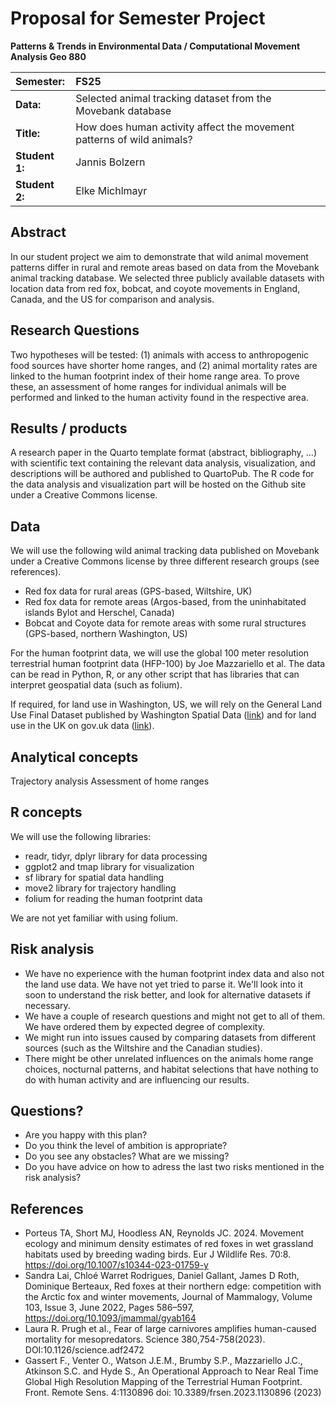 # Proposal for Semester Project


<!-- 
Please render a pdf version of this Markdown document with the command below (in your bash terminal) and push this file to Github. Please do not Rename this file (Readme.md has a special meaning on GitHub).

quarto render Readme.md --to pdf
-->

**Patterns & Trends in Environmental Data / Computational Movement
Analysis Geo 880**

| Semester:      | FS25                                     |
|:---------------|:---------------------------------------- |
| **Data:**      | Selected animal tracking dataset from the Movebank database  |
| **Title:**     | How does human activity affect the movement patterns of wild animals?   |
| **Student 1:** | Jannis Bolzern                        |
| **Student 2:** | Elke Michlmayr                        |

## Abstract 
<!-- (50-60 words) -->
In our student project we aim to demonstrate that wild animal movement patterns differ in rural and remote areas based on data from the Movebank animal tracking database. We selected three publicly available datasets with location data from red fox, bobcat, and coyote movements in England, Canada, and the US for comparison and analysis.

## Research Questions
<!-- (50-60 words) -->
Two hypotheses will be tested: (1) animals with access to anthropogenic food sources have shorter home ranges, and (2) animal mortality rates are linked to the human footprint index of their home range area. To prove these, an assessment of home ranges for individual animals will be performed and linked to the human activity found in the respective area.

## Results / products
<!-- (50-100 words) -->
<!-- What do you expect, anticipate? -->
A research paper in the Quarto template format (abstract, bibliography, …) with scientific text containing the relevant data analysis, visualization, and descriptions will be authored and published to QuartoPub. The R code for the data analysis and visualization part will be hosted on the Github site under a Creative Commons license.

## Data
<!-- (100-150 words) -->
<!-- What data will you use? Will you require additional context data? Where do you get this data from? Do you already have all the data? -->

We will use the following wild animal tracking data published on Movebank under a Creative Commons license by three different research groups (see references).

* Red fox data for rural areas (GPS-based, Wiltshire, UK)
* Red fox data for remote areas (Argos-based, from the uninhabitated islands Bylot and Herschel, Canada)
* Bobcat and Coyote data for remote areas with some rural structures (GPS-based, northern Washington, US)

For the human footprint data, we will use the global 100 meter resolution terrestrial human footprint data (HFP-100) by Joe Mazzariello et al. The data can be read in Python, R, or any other script that has libraries that can interpret geospatial data (such as folium).

If required, for land use in Washington, US, we will rely on the General Land Use Final Dataset published by Washington Spatial Data ([link](https://geo.wa.gov/datasets/a0ddbd4e0e2141b3841a6a42ff5aff46_0/explore?location=48.347066%2C-118.420235%2C9.91)) and for land use in the UK on gov.uk data ([link](https://www.data.gov.uk/dataset/946ce540-de76-441e-bac8-624f30cace8a/land-cover-map-2021-10m-classified-pixels-gb)).

## Analytical concepts
<!-- (100-200 words) -->
<!-- Which analytical concepts will you use? What conceptual movement spaces and respective modelling approaches of trajectories will you be using? What additional spatial analysis methods will you be using? -->
Trajectory analysis 
Assessment of home ranges

## R concepts
<!-- (50-100 words) -->
<!-- Which R concepts, functions, packages will you mainly use. What additional spatial analysis methods will you be using? -->
We will use the following libraries:

* readr, tidyr, dplyr library for data processing
* ggplot2 and tmap library for visualization
* sf library for spatial data handling
* move2 library for trajectory handling
* folium for reading the human footprint data

We are not yet familiar with using folium.

## Risk analysis
<!-- (100-150 words) -->
<!-- What could be the biggest challenges/problems you might face? What is your plan B? -->
* We have no experience with the human footprint index data and also not the land use data. We have not yet tried to parse it. We'll look into it soon to understand the risk better, and look for alternative datasets if necessary.
* We have a couple of research questions and might not get to all of them. We have ordered them by expected degree of complexity.
* We might run into issues caused by comparing datasets from different sources (such as the Wiltshire and the Canadian studies).
* There might be other unrelated influences on the animals home range choices, nocturnal patterns, and habitat selections that have nothing to do with human activity and are influencing our results. 

## Questions? 
<!-- (100-150 words) -->
<!-- Which questions would you like to discuss at the coaching session? -->

* Are you happy with this plan?
* Do you think the level of ambition is appropriate?
* Do you see any obstacles? What are we missing?
* Do you have advice on how to adress the last two risks mentioned in the risk analysis?

## References
* Porteus TA, Short MJ, Hoodless AN, Reynolds JC. 2024. Movement ecology and minimum density estimates of red foxes in wet grassland habitats used by breeding wading birds. Eur J Wildlife Res. 70:8. https://doi.org/10.1007/s10344-023-01759-y
* Sandra Lai, Chloé Warret Rodrigues, Daniel Gallant, James D Roth, Dominique Berteaux, Red foxes at their northern edge: competition with the Arctic fox and winter movements, Journal of Mammalogy, Volume 103, Issue 3, June 2022, Pages 586–597, https://doi.org/10.1093/jmammal/gyab164
* Laura R. Prugh et al., Fear of large carnivores amplifies human-caused mortality for mesopredators. Science 380,754-758(2023). DOI:10.1126/science.adf2472
* Gassert F., Venter O., Watson J.E.M., Brumby S.P., Mazzariello J.C., Atkinson S.C. and Hyde S., An Operational Approach to Near Real Time Global High Resolution Mapping of the Terrestrial Human Footprint. Front. Remote Sens. 4:1130896 doi: 10.3389/frsen.2023.1130896 (2023)
